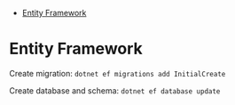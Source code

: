 - [Entity Framework](#entity-framework)

# Entity Framework

Create migration: `dotnet ef migrations add InitialCreate`

Create database and schema: `dotnet ef database update`
